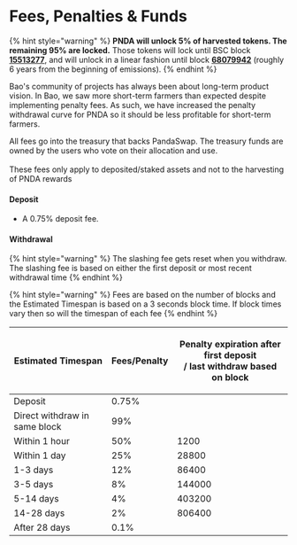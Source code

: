 # Fees, Penalties & Funds

{% hint style="warning" %}
**PNDA will unlock 5% of harvested tokens. The remaining 95% are locked.** Those tokens will lock until BSC block [**15513277**](https://bscscan.com/block/countdown/15513277), and will unlock in a linear fashion until block [**68079942**](https://bscscan.com/block/countdown/68079942) (roughly 6 years from the beginning of emissions).
{% endhint %}

Bao's community of projects has always been about long-term product vision. In Bao, we saw more short-term farmers than expected despite implementing penalty fees. As such, we have increased the penalty withdrawal curve for PNDA so it should be less profitable for short-term farmers.

All fees go into the treasury that backs PandaSwap. The treasury funds are owned by the users who vote on their allocation and use.\
\
These fees only apply to deposited/staked assets and not to the harvesting of PNDA rewards

#### Deposit

* A 0.75% deposit fee.

#### Withdrawal

{% hint style="warning" %}
The slashing fee gets reset when you withdraw.\
The slashing fee is based on either the first deposit or most recent withdrawal time
{% endhint %}

{% hint style="warning" %}
Fees are based on the number of blocks and the Estimated Timespan is based on a 3 seconds block time. If block times vary then so will the timespan of each fee
{% endhint %}

| Estimated Timespan            | Fees/Penalty | <p>Penalty expiration after first deposit<br>/ last withdraw based on block</p> |
| ----------------------------- | ------------ | ------------------------------------------------------------------------------- |
| Deposit                       | 0.75%        |                                                                                 |
| Direct withdraw in same block | 99%          |                                                                                 |
| Within 1 hour                 | 50%          | 1200                                                                            |
| Within 1 day                  | 25%          | 28800                                                                           |
| 1-3 days                      | 12%          | 86400                                                                           |
| 3-5 days                      | 8%           | 144000                                                                          |
| 5-14 days                     | 4%           | 403200                                                                          |
| 14-28 days                    | 2%           | 806400                                                                          |
| After 28 days                 | 0.1%         |                                                                                 |
